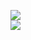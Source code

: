 [![](https://img.shields.io/badge/Made%20With-Github%20Spray-lightgrey.svg?style=for-the-badge&logo=github)](https://github.com/Annihil/github-spray#13855)  
[![](https://i.imgur.com/2DrTn0Z.gif)](https://github.com/Annihil/github-spray)